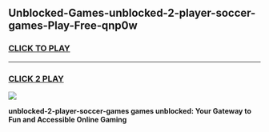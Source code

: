 
## Unblocked-Games-unblocked-2-player-soccer-games-Play-Free-qnp0w
<h3>
<a href="https://premium76.site?title=unblocked-2-player-soccer-games&ref=09A">CLICK TO PLAY</a></h3>
<hr>

<h3>
<a href="https://premium76.site?title=unblocked-2-player-soccer-games&ref=09A">CLICK 2 PLAY</a>
  
</h3>

<a href="https://premium76.site?title=unblocked-2-player-soccer-games&ref=09A"><img src="https://clearcache.store/games.png"></a>


**unblocked-2-player-soccer-games games unblocked: Your Gateway to Fun and Accessible Online Gaming**
